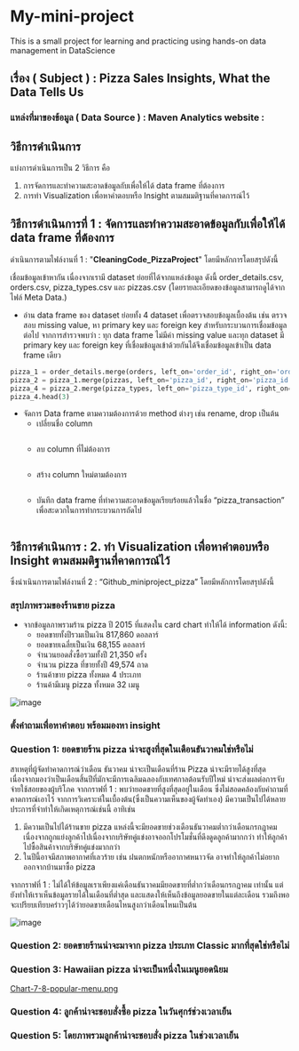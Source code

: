 # My-mini-project
This is a small project for learning and practicing using hands-on data management in DataScience
## เรื่อง ( Subject ) : Pizza Sales Insights, What the Data Tells Us

### แหล่งที่มาของข้อมูล ( Data Source ) : Maven Analytics  website :

## วิธีการดำเนินการ
แบ่งการดำเนินการเป็น 2 วิธีการ คือ
1.	การจัดการและทำความสะอาดข้อมูลกับเพื่อให้ได้ data frame ที่ต้องการ
2.	การทำ Visualization เพื่อหาคำตอบหรือ Insight ตามสมมติฐานที่คาดการณ์ไว้

## วิธีการดำเนินการที่ 1 : จัดการและทำความสะอาดข้อมูลกับเพื่อให้ได้ data frame ที่ต้องการ
ดำเนินการตามไฟล์งานที่ 1 : "**CleaningCode_PizzaProject**" โดยมีหลักการโดยสรุปดังนี้

เชื่อมข้อมูลเข้าหากัน เนื่องจากเรามี dataset ย่อยที่ได้จากแหล่งข้อมูล ดังนี้ order_details.csv, orders.csv, pizza_types.csv และ pizzas.csv (โดยรายละเอียดของข้อมูลสามารถดูได้จากไฟล์ Meta Data.)

- อ่าน data frame ของ dataset ย่อยทั้ง 4 dataset เพื่อตรวจสอบข้อมูลเบื้องต้น เช่น ตรวจสอบ missing value, หา primary key และ foreign key สำหรับกระบวนการเชื่อมข้อมูลต่อไป จากการสำรวจพบว่า : ทุก data frame ไม่มีค่า missing value และทุก dataset มี primary key และ foreign key ที่เชื่อมข้อมูลเข้าด้วยกันได้จึงเชื่อมข้อมูลเข้าเป็น data frame เดียว
 	 
```python
pizza_1 = order_details.merge(orders, left_on='order_id', right_on='order_id')
pizza_2 = pizza_1.merge(pizzas, left_on='pizza_id', right_on='pizza_id')
pizza_4 = pizza_2.merge(pizza_types, left_on='pizza_type_id', right_on='pizza_type_id')
pizza_4.head(3)
```
- จัดการ Data frame ตามความต้องการด้วย method ต่างๆ เช่น rename, drop เป็นต้น
    * เปลี่ยนชื่อ column
      ```python

      ```
    * ลบ column ที่ไม่ต้องการ 
      ```python

      ```
    * สร้าง column ใหม่ตามต้องการ
      ```python

      ```
    * บันทึก data frame ที่ทำความสะอาดข้อมูลเรียบร้อยแล้วในชื่อ “pizza_transaction” เพื่อสะดวกในการทำกระบวนการถัดไป
      ```python

      ```
      
## วิธีการดำเนินการ : 2. ทำ Visualization เพื่อหาคำตอบหรือ Insight ตามสมมติฐานที่คาดการณ์ไว้
ซึ่งนำเนินการตามไฟล์งานที่ 2 : “Github_miniproject_pizza” โดยมีหลักการโดยสรุปดังนี้
### สรุปภาพรวมของร้านขาย pizza
* จากข้อมูลภาพรวมร้าน pizza ปี 2015 ที่แสดงใน card chart ทำให้ได้ information ดังนี้:
    * ยอดขายทั้งปีรวมเป็นเงิน 817,860 ดอลลาร์
    * ยอดขายเฉลี่ยเป็นเงิน 68,155 ดอลลาร์
    * จำนวนยอดสั่งซื้อรวมทั้งปี 21,350 ครั้ง
    * จำนวน pizza ที่ขายทั้งปี 49,574 ถาด
    * ร้านค้าขาย pizza ทั้งหมด 4 ประเภท
    * ร้านค้ามีเมนู pizza ทั้งหมด 32 เมนู
      
![image](https://github.com/user-attachments/assets/53e71352-3268-4ae9-bf8c-7c1185f1b3c6)


  ### ตั้งคำถามเพื่อหาคำตอบ พร้อมมองหา insight
### Question 1: ยอดขายร้าน pizza น่าจะสูงที่สุดในเดือนธันวาคมใช่หรือไม่
สาเหตุที่ผู้จัดทำคาดการณ์ว่าเดือน ธันวาคม น่าจะเป็นเดือนที่ร้าน Pizza น่าจะมีรายได้สูงที่สุดเนื่องจากมองว่าเป็นเดือนสิ้นปีที่มักจะมีการเฉลิมฉลองกับเทศกาลต้อนรับปีใหม่ น่าจะส่งผลต่อการจับจ่ายใช้สอยของผู้บริโภค จากกราฟที่ 1 : พบว่ายอดขายที่สูงที่สุดอยู่ในเดือน ซึ่งไม่สอดคล้องกับคำถามที่คาดการณ์เอาไว้ จากการวิเคราะห์ในเบื้องต้น(ซึ่งเป็นความเห็นของผู้จัดทำเอง) มีความเป็นไปได้หลายประการที่จำทำให้เกิดเหตุการณ์เช่นนี้ อาทิเช่น

1. มีความเป็นไปได้ร้านขาย pizza แหล่งนี้จะมียอดขายช่วงเดือนธันวาคมต่ำกว่าเดือนกรกฎาคม เนื่องจากถูกแย่งลูกค้าไปเนื่องจากบริษัทคู่แข่งอาจออกโปรโมชั่นที่ดึงดูดลูกค้ามากกว่า ทำให้ลูกค้าไปซื้อสินค้าจากบริษัทคู่แข่งมากกว่า
2. ในปีนี้อาจมีสภาพอากาศที่เลวร้าย เช่น ฝนตกหนักหรืออากาศหนาวจัด อาจทำให้ลูกค้าไม่อยากออกจากบ้านมาซื้อ pizza

จากกราฟที่ 1 : ไม่ได้ให้ข้อมูลเราเพียงแค่เดือนธันวาคมมียอดขายที่ต่ำกว่าเดือนกรกฎาคม เท่านั้น แต่ยังทำให้เราเห็นข้อมูลรายได้ในเดือนที่ต่ำสุด และแสดงให้เห็นถึงข้อมูลยอดขายในแต่ละเดือน รวมถึงพอจะเปรียบเทียบคร่าวๆได้ว่ายอดขายเดือนไหนสูงกว่าเดือนไหนเป็นต้น

![image](https://github.com/user-attachments/assets/3936aae9-31b8-4161-93f6-a51a4a388b6b)

### Question 2: ยอดขายร้านน่าจะมาจาก pizza ประเภท Classic มากที่สุดใช่หรือไม่


### Question 3: Hawaiian pizza น่าจะเป็นหนึ่งในเมนูยอดนิยม

[Chart-7-8-popular-menu.png](https://postimg.cc/Hrj351BB)

### Question 4: ลูกค้าน่าจะชอบสั่งซื้อ pizza ในวันศุกร์ช่วงเวลาเย็น


### Question 5: โดยภาพรวมลูกค้าน่าจะชอบสั่ง pizza ในช่วงเวลาเย็น
